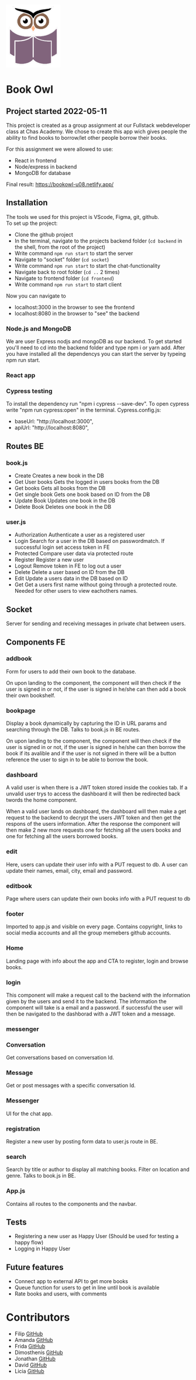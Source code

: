 ![BookOwlLogo](/frontend/public/bookowl.png)

# **Book Owl**

## **Project started 2022-05-11**

This project is created as a group assignment at our Fullstack webdeveloper class at Chas Academy.
We chose to create this app wich gives people the ability to find books to borrow/let other people borrow their books. <br>

For this assignment we were allowed to use:

-   React in frontend
-   Node/express in backend
-   MongoDB for database

Final result: https://bookowl-u08.netlify.app/

## **Installation**

The tools we used for this project is VScode, Figma, git, github. <br>
To set up the project:

-   Clone the github project
-   In the terminal, navigate to the projects backend folder (`cd backend` in the shell, from the root of the project)
-   Write command `npm run start` to start the server
-   Navigate to "socket" folder (`cd socket`)
-   Write command `npm run start` to start the chat-functionality
-   Navigate back to root folder (`cd ..` 2 times)
-   Navigate to frontend folder (`cd frontend`)
-   Write command `npm run start` to start client

Now you can navigate to

-   localhost:3000 in the browser to see the frontend
-   localhost:8080 in the browser to "see" the backend

### **Node.js and MongoDB**

We are user Express nodjs and mongoDB as our backend. To get started you'll need to cd into the backend folder and type npm i or yarn add.
After you have installed all the dependencys you can start the server by typeing npm run start.

### **React app**

### **Cypress testing**

To install the dependency run "npm i cypress --save-dev". To open cypress write "npm run cypress:open" in the terminal.
Cypress.config.js:

-   baseUrl: "http://localhost:3000",
-   apiUrl: "http://localhost:8080",

## **Routes BE**

### **book.js**

-   Create
    Creates a new book in the DB
-   Get User books
    Gets the logged in users books from the DB
-   Get books
    Gets all books from the DB
-   Get single book
    Gets one book based on ID from the DB
-   Update Book
    Updates one book in the DB
-   Delete Book
    Deletes one book in the DB

### **user.js**

-   Authorization
    Authenticate a user as a registered user
-   Login
    Search for a user in the DB based on passwordmatch. If successful login set access token in FE
-   Protected
    Compare user data via protected route
-   Register
    Register a new user
-   Logout
    Remove token in FE to log out a user
-   Delete
    Delete a user based on ID from the DB
-   Edit
    Update a users data in the DB based on ID
-   Get
    Get a users first name without going through a protected route. Needed for other users to view eachothers names.

## **Socket**

Server for sending and receiving messages in private chat between users.

## **Components FE**

### **addbook**

Form for users to add their own book to the database.

On upon landing to the component, the component will then check if the user is signed in or not, if the user is signed in he/she can then add a book their own bookshelf.

### **bookpage**

Display a book dynamically by capturing the ID in URL params and searching through the DB.
Talks to book.js in BE routes.

On upon landing to the component, the component will then check if the user is signed in or not, if the user is signed in he/she can then borrow the book if its avalible and if the user is not signed in there will be a button reference the user to sign in to be able to borrow the book.

### **dashboard**

A valid user is when there is a JWT token stored inside the cookies tab. If a unvalid user trys to access the dashboard it will then be redirected back twords the home component.

When a valid user lands on dashboard, the dashboard will then make a get request to the backend to decrypt the users JWT token and then get the respons of the users information.
After the response the component will then make 2 new more requests one for fetching all the users books and one for fetching all the users borrowed books.

### **edit**

Here, users can update their user info with a PUT request to db.
A user can update their names, email, city, email and password.

### **editbook**

Page where users can update their own books info with a PUT request to db

### **footer**

Imported to app.js and visible on every page.
Contains copyright, links to social media accounts and all the group memebers github accounts.

### **Home**

Landing page with info about the app and CTA to register, login and browse books.

### **login**

This component will make a request call to the backend with the information given by the users and send it to the backend. The information the component will take is a email and a password. if successful the user will then be navigated to the dashborad with a JWT token and a message.

### **messenger**

### **Conversation**

Get conversations based on conversation Id.

### **Message**

Get or post messages with a specific conversation Id.

### **Messenger**

UI for the chat app.

### **registration**

Register a new user by posting form data to user.js route in BE.

### **search**

Search by title or author to display all matching books. Filter on location and genre.
Talks to book.js in BE.

### **App.js**

Contains all routes to the components and the navbar.

## **Tests**

-   Registering a new user as Happy User (Should be used for testing a happy flow)
-   Logging in Happy User

## **Future features**

-   Connect app to external API to get more books
-   Queue function for users to get in line until book is available
-   Rate books and users, with comments

# **Contributors**

-   Filip [GitHub](https://github.com/fbarfvestam)
-   Amanda [GitHub](https://github.com/amawre)
-   Frida [GitHub](https://github.com/frinica)
-   Dimosthenis [GitHub](https://github.com/Albatraoz12)
-   Jonathan [GitHub](https://github.com/Jonon)
-   David [GitHub](https://github.com/DavidMelander)
-   Licia [GitHub](https://github.com/lkthorn)
